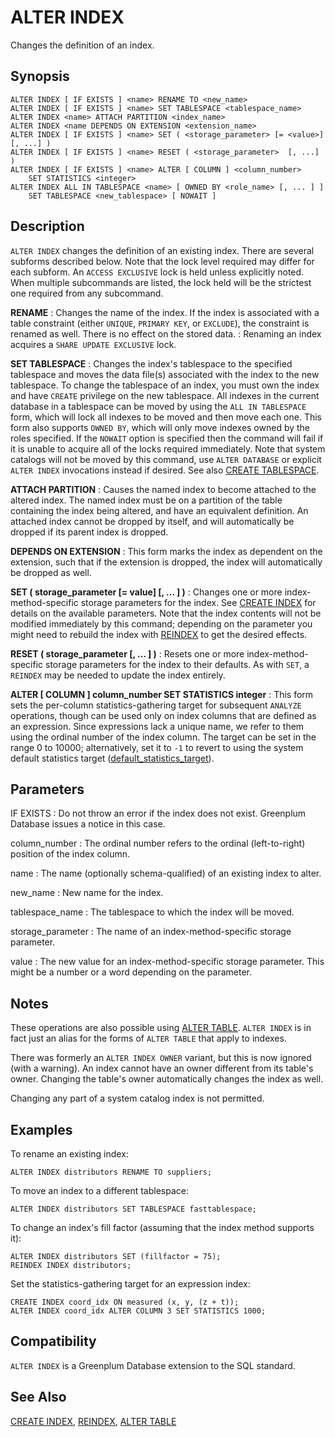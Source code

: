 # ALTER INDEX

Changes the definition of an index.

## Synopsis

``` {#sql_command_synopsis}
ALTER INDEX [ IF EXISTS ] <name> RENAME TO <new_name>
ALTER INDEX [ IF EXISTS ] <name> SET TABLESPACE <tablespace_name>
ALTER INDEX <name> ATTACH PARTITION <index_name>
ALTER INDEX <name DEPENDS ON EXTENSION <extension_name>
ALTER INDEX [ IF EXISTS ] <name> SET ( <storage_parameter> [= <value>] [, ...] )
ALTER INDEX [ IF EXISTS ] <name> RESET ( <storage_parameter>  [, ...] )
ALTER INDEX [ IF EXISTS ] <name> ALTER [ COLUMN ] <column_number>
    SET STATISTICS <integer>
ALTER INDEX ALL IN TABLESPACE <name> [ OWNED BY <role_name> [, ... ] ]
    SET TABLESPACE <new_tablespace> [ NOWAIT ]

```

## Description

`ALTER INDEX` changes the definition of an existing index. There are several subforms described below. Note that the lock level required may differ for each subform. An `ACCESS EXCLUSIVE` lock is held unless explicitly noted. When multiple subcommands are listed, the lock held will be the strictest one required from any subcommand.

**RENAME**
:   Changes the name of the index.  If the index is associated with a table constraint (either `UNIQUE`, `PRIMARY KEY`, or `EXCLUDE`), the constraint is renamed as well. There is no effect on the stored data.
:   Renaming an index acquires a `SHARE UPDATE EXCLUSIVE` lock.

**SET TABLESPACE**
:   Changes the index's tablespace to the specified tablespace and moves the data file(s) associated with the index to the new tablespace. To change the tablespace of an index, you must own the index and have `CREATE` privilege on the new tablespace. All indexes in the current database in a tablespace can be moved by using the `ALL IN TABLESPACE` form, which will lock all indexes to be moved and then move each one. This form also supports `OWNED BY`, which will only move indexes owned by the roles specified. If the `NOWAIT` option is specified then the command will fail if it is unable to acquire all of the locks required immediately. Note that system catalogs will not be moved by this command, use `ALTER DATABASE` or explicit `ALTER INDEX` invocations instead if desired. See also [CREATE TABLESPACE](/docs/sql-statements/sql-statement-create-tablespace.md).

**ATTACH PARTITION**
:   Causes the named index to become attached to the altered index. The named index must be on a partition of the table containing the index being altered, and have an equivalent definition. An attached index cannot be dropped by itself, and will automatically be dropped if its parent index is dropped.

**DEPENDS ON EXTENSION**
:   This form marks the index as dependent on the extension, such that if the extension is dropped, the index will automatically be dropped as well.

**SET ( storage_parameter [= value] [, ... ] )**
:   Changes one or more index-method-specific storage parameters for the index. See [CREATE INDEX](/docs/sql-statements/sql-statement-create-index.md) for details on the available parameters. Note that the index contents will not be modified immediately by this command; depending on the parameter you might need to rebuild the index with [REINDEX](/docs/sql-statements/sql-statement-reindex.md) to get the desired effects.

**RESET ( storage_parameter [, ... ] )**
:   Resets one or more index-method-specific storage parameters for the index to their defaults. As with `SET`, a `REINDEX` may be needed to update the index entirely.

**ALTER [ COLUMN ] column_number SET STATISTICS integer**
:   This form sets the per-column statistics-gathering target for subsequent `ANALYZE` operations, though can be used only on index columns that are defined as an expression. Since expressions lack a unique name, we refer to them using the ordinal number of the index column. The target can be set in the range 0 to 10000; alternatively, set it to `-1` to revert to using the system default statistics target ([default_statistics_target](../config_params/guc-list.html#default_statistics_target)).

## Parameters

IF EXISTS
:   Do not throw an error if the index does not exist. Greenplum Database issues a notice in this case.

column_number
:   The ordinal number refers to the ordinal (left-to-right) position of the index column.

name
:   The name (optionally schema-qualified) of an existing index to alter.

new_name
:   New name for the index.

tablespace_name
:   The tablespace to which the index will be moved.

storage_parameter
:   The name of an index-method-specific storage parameter.

value
:   The new value for an index-method-specific storage parameter. This might be a number or a word depending on the parameter.

## Notes

These operations are also possible using [ALTER TABLE](/docs/sql-statements/sql-statement-alter-table.md). `ALTER INDEX` is in fact just an alias for the forms of `ALTER TABLE` that apply to indexes.

There was formerly an `ALTER INDEX OWNER` variant, but this is now ignored (with a warning). An index cannot have an owner different from its table's owner. Changing the table's owner automatically changes the index as well.

Changing any part of a system catalog index is not permitted.

## Examples

To rename an existing index:

```
ALTER INDEX distributors RENAME TO suppliers;
```

To move an index to a different tablespace:

```
ALTER INDEX distributors SET TABLESPACE fasttablespace;
```

To change an index's fill factor (assuming that the index method supports it):

```
ALTER INDEX distributors SET (fillfactor = 75);
REINDEX INDEX distributors;
```

Set the statistics-gathering target for an expression index:

```
CREATE INDEX coord_idx ON measured (x, y, (z + t));
ALTER INDEX coord_idx ALTER COLUMN 3 SET STATISTICS 1000;
```

## Compatibility

`ALTER INDEX` is a Greenplum Database extension to the SQL standard.

## See Also

[CREATE INDEX](/docs/sql-statements/sql-statement-create-index.md), [REINDEX](/docs/sql-statements/sql-statement-reindex.md), [ALTER TABLE](/docs/sql-statements/sql-statement-alter-table.md)



